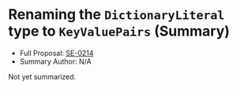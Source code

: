 # Renaming the `DictionaryLiteral` type to `KeyValuePairs` (Summary)

* Full Proposal: [SE-0214](https://github.com/apple/swift-evolution/blob/main/proposals/0214-DictionaryLiteral.md)
* Summary Author: N/A

Not yet summarized.
